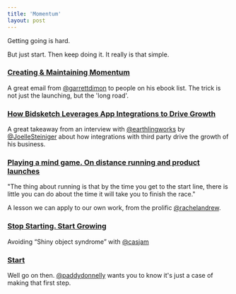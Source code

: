 ```yaml
---
title: 'Momentum'
layout: post
---
```


Getting going is hard.

But just start. Then keep doing it. It really is that simple.


### [Creating & Maintaining Momentum](http://nextupdate.cmail3.com/t/ViewEmail/y/D0EC2F899C801148/EA44C5471CA015A18BD4C707EBCCB890)

A great email from [@garrettdimon](http://twitter.com/garrettdimon) to people on his ebook list. The trick is not just the launching, but the 'long road'.


### [How Bidsketch Leverages App Integrations to Drive Growth](https://medium.com/business-startup-development-and-more/bfba70e1c3d7)

A great takeaway from an interview with [@earthlingworks](http://twitter.com/earthlingworks) by [@JoelleSteiniger](http://twitter.com/JoelleSteiniger) about how integrations with third party drive the growth of his business.


### [Playing a mind game. On distance running and product launches](http://www.rachelandrew.co.uk/archives/2014/03/17/playing-a-mind-game-on-distance-running-and-product-launches/)

"The thing about running is that by the time you get to the start line, there is little you can do about the time it will take you to finish the race."

A lesson we can apply to our own work, from the prolific [@rachelandrew](http://twitter.com/rachelandrew).


### [Stop Starting. Start Growing](http://casjam.com/stop-starting-start-growing/)

Avoiding “Shiny object syndrome” with [@casjam](http://twitter.com/casjam)


### [Start](http://lefft.com/start/)

Well go on then. [@paddydonnelly](http://twitter.com/paddydonnelly) wants you to know it's just a case of making that first step.
